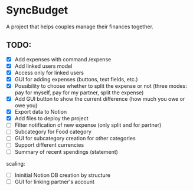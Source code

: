# SyncBudget

A project that helps couples manage their finances together.

## TODO:
- [x] Add expenses with command /expense <amount>
- [x] Add linked users model
- [x] Access only for linked users
- [x] GUI for adding expenses (buttons, text fields, etc.)
- [x] Possibility to choose whether to split the expense or not (three modes: pay for myself, pay for my partner, split the expense)
- [x] Add GUI button to show the current difference (how much you owe or owe you)
- [x] Export data to Notion
- [x] Add files to deploy the project
- [ ] Filter notification of new expense (only split and for partner)
- [ ] Subcategory for Food category
- [ ] GUI for subcategory creation for other categories
- [ ] Support different currencies
- [ ] Summary of recent spendings (statement)

scaling:
- [ ] Ininitial Notion DB creation by structure
- [ ] GUI for linking partner's account
